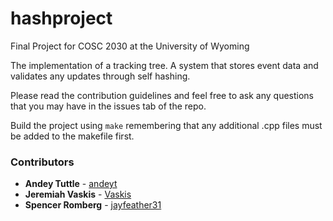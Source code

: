 # hashproject
Final Project for COSC 2030 at the University of Wyoming

The implementation of a tracking tree. A system that stores event data and validates any updates through self hashing.

Please read the contribution guidelines and feel free to ask any questions that you may have in the issues tab of the repo.

Build the project using `make` remembering that any additional .cpp files must be added to the makefile first.

### Contributors
* **Andey Tuttle** - [andeyt](https://github.com/andeyt)
* **Jeremiah Vaskis** - [Vaskis](https://github.com/Vaskis)
* **Spencer Romberg** - [jayfeather31](https://github.com/jayfeather31)
